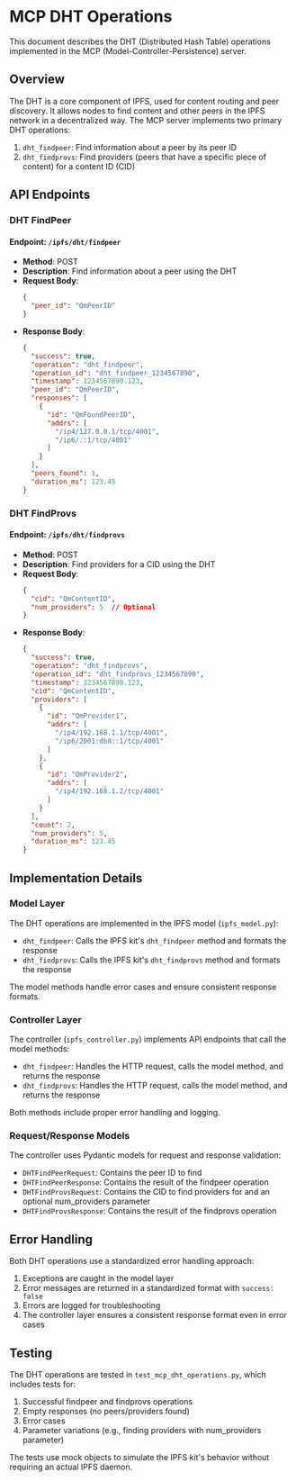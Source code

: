 # MCP DHT Operations

This document describes the DHT (Distributed Hash Table) operations implemented in the MCP (Model-Controller-Persistence) server.

## Overview

The DHT is a core component of IPFS, used for content routing and peer discovery. It allows nodes to find content and other peers in the IPFS network in a decentralized way. The MCP server implements two primary DHT operations:

1. `dht_findpeer`: Find information about a peer by its peer ID
2. `dht_findprovs`: Find providers (peers that have a specific piece of content) for a content ID (CID)

## API Endpoints

### DHT FindPeer

#### Endpoint: `/ipfs/dht/findpeer`
- **Method**: POST
- **Description**: Find information about a peer using the DHT
- **Request Body**:
  ```json
  {
    "peer_id": "QmPeerID"
  }
  ```
- **Response Body**:
  ```json
  {
    "success": true,
    "operation": "dht_findpeer",
    "operation_id": "dht_findpeer_1234567890",
    "timestamp": 1234567890.123,
    "peer_id": "QmPeerID",
    "responses": [
      {
        "id": "QmFoundPeerID",
        "addrs": [
          "/ip4/127.0.0.1/tcp/4001",
          "/ip6/::1/tcp/4001"
        ]
      }
    ],
    "peers_found": 1,
    "duration_ms": 123.45
  }
  ```

### DHT FindProvs

#### Endpoint: `/ipfs/dht/findprovs`
- **Method**: POST
- **Description**: Find providers for a CID using the DHT
- **Request Body**:
  ```json
  {
    "cid": "QmContentID",
    "num_providers": 5  // Optional
  }
  ```
- **Response Body**:
  ```json
  {
    "success": true,
    "operation": "dht_findprovs",
    "operation_id": "dht_findprovs_1234567890",
    "timestamp": 1234567890.123,
    "cid": "QmContentID",
    "providers": [
      {
        "id": "QmProvider1",
        "addrs": [
          "/ip4/192.168.1.1/tcp/4001",
          "/ip6/2001:db8::1/tcp/4001"
        ]
      },
      {
        "id": "QmProvider2",
        "addrs": [
          "/ip4/192.168.1.2/tcp/4001"
        ]
      }
    ],
    "count": 2,
    "num_providers": 5,
    "duration_ms": 123.45
  }
  ```

## Implementation Details

### Model Layer

The DHT operations are implemented in the IPFS model (`ipfs_model.py`):

- `dht_findpeer`: Calls the IPFS kit's `dht_findpeer` method and formats the response
- `dht_findprovs`: Calls the IPFS kit's `dht_findprovs` method and formats the response

The model methods handle error cases and ensure consistent response formats.

### Controller Layer

The controller (`ipfs_controller.py`) implements API endpoints that call the model methods:

- `dht_findpeer`: Handles the HTTP request, calls the model method, and returns the response
- `dht_findprovs`: Handles the HTTP request, calls the model method, and returns the response

Both methods include proper error handling and logging.

### Request/Response Models

The controller uses Pydantic models for request and response validation:

- `DHTFindPeerRequest`: Contains the peer ID to find
- `DHTFindPeerResponse`: Contains the result of the findpeer operation
- `DHTFindProvsRequest`: Contains the CID to find providers for and an optional num_providers parameter
- `DHTFindProvsResponse`: Contains the result of the findprovs operation

## Error Handling

Both DHT operations use a standardized error handling approach:

1. Exceptions are caught in the model layer
2. Error messages are returned in a standardized format with `success: false`
3. Errors are logged for troubleshooting
4. The controller layer ensures a consistent response format even in error cases

## Testing

The DHT operations are tested in `test_mcp_dht_operations.py`, which includes tests for:

1. Successful findpeer and findprovs operations
2. Empty responses (no peers/providers found)
3. Error cases
4. Parameter variations (e.g., finding providers with num_providers parameter)

The tests use mock objects to simulate the IPFS kit's behavior without requiring an actual IPFS daemon.